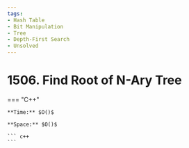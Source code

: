 ```yaml
---
tags:
- Hash Table
- Bit Manipulation
- Tree
- Depth-First Search
- Unsolved
---
```



# 1506. Find Root of N-Ary Tree

=== "C++"

    **Time:** $O()$

    **Space:** $O()$

    ``` c++
    ```